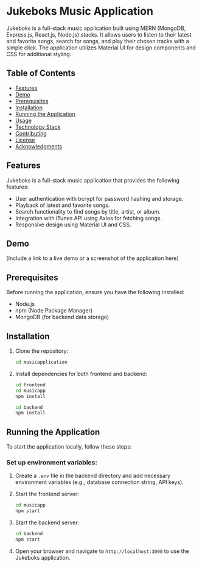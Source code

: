 # Jukeboks Music Application

Jukeboks is a full-stack music application built using MERN (MongoDB, Express.js, React.js, Node.js) stacks. It allows users to listen to their latest and favorite songs, search for songs, and play their chosen tracks with a simple click. The application utilizes Material UI for design components and CSS for additional styling.


## Table of Contents

- [Features](#features)
- [Demo](#demo)
- [Prerequisites](#prerequisites)
- [Installation](#installation)
- [Running the Application](#running-the-application)
- [Usage](#usage)
- [Technology Stack](#technology-stack)
- [Contributing](#contributing)
- [License](#license)
- [Acknowledgments](#acknowledgments)

## Features

Jukeboks is a full-stack music application that provides the following features:

- User authentication with bcrypt for password hashing and storage.
- Playback of latest and favorite songs.
- Search functionality to find songs by title, artist, or album.
- Integration with iTunes API using Axios for fetching songs.
- Responsive design using Material UI and CSS.

## Demo

[Include a link to a live demo or a screenshot of the application here]

## Prerequisites

Before running the application, ensure you have the following installed:

- Node.js
- npm (Node Package Manager)
- MongoDB (for backend data storage)

## Installation

1. Clone the repository:
   ```bash
   cd musicapplication

2. Install dependencies for both frontend and backend:
   ```bash
   cd frontend
   cd musicapp
   npm install

   cd backend
   npm install

## Running the Application

To start the application locally, follow these steps:

### Set up environment variables:

1. Create a `.env` file in the backend directory and add necessary environment variables (e.g., database connection string, API keys).
   
2. Start the frontend server:
   ```bash
   cd musicapp
   npm start
3. Start the backend server:
   ```bash
   cd backend
   npm start
4. Open your browser and navigate to `http://localhost:3000` to use the Jukeboks application.


